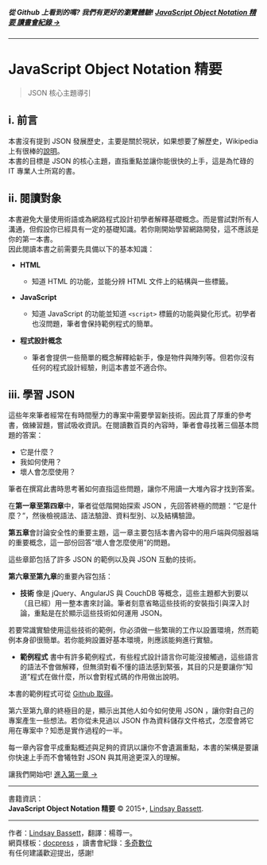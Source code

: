 ##### 從 Github 上看到的嗎? 我們有更好的瀏覽體驗! **[ JavaScript Object Notation 精要 讀書會紀錄 →](http://miniaspreading.github.io/guide-to-json/)**
<!-- {h5: style='display:none'} -->

----
<!-- {hr: style='display:none'} -->

# JavaScript Object Notation 精要

<!-- {h1:.massive-header.-with-tagline} -->

> JSON 核心主題導引 <br>




i. 前言
------------

本書沒有提到 JSON 發展歷史，主要是關於現狀，如果想要了解歷史，Wikipedia 上有很棒的[說明](https://en.wikipedia.org/wiki/JSON#History)。<br>
本書的目標是 JSON 的核心主題，直指重點並讓你能很快的上手，這是為忙碌的 IT 專業人士所寫的書。<br>


ii. 閱讀對象
------------

本書避免大量使用術語或為網路程式設計初學者解釋基礎概念。而是嘗試對所有人溝通，但假設你已經具有一定的基礎知識。若你剛開始學習網路開發，這不應該是你的第一本書。<br>
因此閱讀本書之前需要先具備以下的基本知識：

- **HTML**
  * 知道 HTML 的功能，並能分辨 HTML 文件上的結構與一些標籤。

- **JavaScript**
  * 知道 JavaScript 的功能並知道 `<script>` 標籤的功能與變化形式。初學者也沒問題，筆者會保持範例程式的簡單。

- **程式設計概念**
  * 筆者會提供一些簡單的概念解釋給新手，像是物件與陣列等。但若你沒有任何的程式設計經驗，則這本書並不適合你。


iii. 學習 JSON
------------

這些年來筆者經常在有時間壓力的專案中需要學習新技術。因此買了厚重的參考書，做練習題，嘗試吸收資訊。在閱讀數百頁的內容時，筆者會尋找著三個基本問題的答案：

- 它是什麼？
- 我如何使用？
- 壞人會怎麼使用？

筆者在撰寫此書時思考著如何直指這些問題，讓你不用讀一大堆內容才找到答案。<br>

在**第一章至第四章**中，筆者從低階開始探索 JSON ，先回答終極的問題：“它是什麼？”，然後檢視語法、語法驗證、資料型別、以及結構驗證。<br>

**第五章**會討論安全性的重要主題，這一章主要包括本書內容中的用戶端與伺服器端的重要概念，這一部份回答“壞人會怎麼使用”的問題。<br>

這些章節包括了許多 JSON 的範例以及與 JSON 互動的技術。 <br>

**第六章至第九章**的重要內容包括：

- **技術**
像是 jQuery、AngularJS 與 CouchDB 等概念，這些主題都大到要以（且已經）用一整本書來討論。筆者刻意省略這些技術的安裝指引與深入討論，重點是在於顯示這些技術如何運用 JSON。<br>

若要常識實驗使用這些技術的範例，你必須做一些繁瑣的工作以設置環境，然而範例本身卻很簡單。若你能夠設置好基本環境，則應該能夠進行實驗。<br>


- **範例程式**
書中有許多範例程式，有些程式設計語言你可能沒接觸過，這些語言的語法不會做解釋，但無須對看不懂的語法感到緊張，其目的只是要讓你“知道”程式在做什麼，所以會對程式碼的作用做出說明。

本書的範例程式可從 [Github 取得](https://github.com/lindsaybassett/json)。

第六至第九章的終極目的是，顯示出其他人如今如何使用 JSON ，讓你對自己的專案產生一些想法。若你從未見過以 JSON 作為資料儲存文件格式，怎麼會將它用在專案中？知悉是實作過程的一半。

每一章內容會平成重點概述與足夠的資訊以讓你不會遺漏重點，本書的架構是要讓你快速上手而不會犧牲對 JSON 與其用途更深入的理解。



讓我們開始吧!
[進入第一章 →](docs/1-what-is-json.md)<br>


<!-- {p:.pull-box} -->

----
<!-- {hr: style='display:none'} -->
書籍資訊：<br>
**JavaScript Object Notation 精要** © 2015+, [Lindsay Bassett](https://github.com/lindsaybassett). <br>

<!-- {p: style='display:none'} -->

----
作者：[Lindsay Bassett](https://github.com/lindsaybassett)，翻譯：楊尊一。<br>
網頁樣板：[docpress](https://github.com/docpress/docpress) ，讀書會紀錄：[多奇數位](http://www.miniasp.com) <br>有任何建議歡迎提出，感謝!

<!-- {blockquote: style='display:none'} -->

[MIT]: http://mit-license.org/
